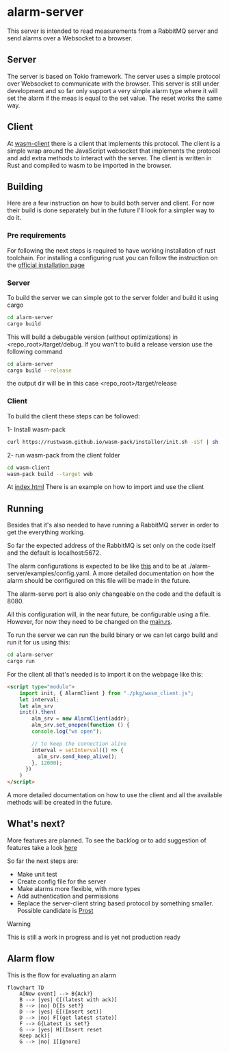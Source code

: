 # alarm-server

This server is intended to read measurements from a RabbitMQ server and send alarms over a Websocket to a browser.

## Server

The server is based on Tokio framework. The server uses a simple protocol over Websocket to communicate with the browser. This server is still under development and so far only support a very simple alarm type where it will set the alarm if the meas is equal to the set value. The reset works the same way.

## Client

At [wasm-client](./wasm-client) there is a client that implements this protocol. The client is a simple wrap around the JavaScript websocket that implements the protocol and add extra methods to interact with the server.
The client is written in Rust and compiled to wasm to be imported in the browser.


## Building

Here are a few instruction on how to build both server and client. For now their build is done separately but in the future I'll look for a simpler way to do it.

### Pre requirements
For following the next steps is required to have working installation of rust toolchain. For installing a configuring rust you can follow the instruction on the [official installation page](https://www.rust-lang.org/tools/install)

### Server
To build the server we can simple got to the server folder and build it using cargo

```bash
cd alarm-server
cargo build
```
This will build a debugable version (without optimizations) in <repo_root>/target/debug. If you wan't to build a release version use the following command

```bash
cd alarm-server
cargo build --release
```

the output dir will be in this case <repo_root>/target/release


### Client
To build the client these steps can be followed:

1- Install wasm-pack
```bash
curl https://rustwasm.github.io/wasm-pack/installer/init.sh -sSf | sh
```

2- run wasm-pack from the client folder
```bash
cd wasm-client
wasm-pack build --target web
```

At [index.html](./wasm-client/index.html) There is an example on how to import and use the client


## Running

Besides that it's also needed to have running a RabbitMQ server in order to get the everything working.

So far the expected address of the RabbitMQ is set only on the code itself and the default is localhost:5672.

The alarm configurations is expected to be like [this](./alarm-server/examples/config.yaml) and to be at ./alarm-server/examples/config.yaml. A more detailed documentation on how the alarm should be configured on this file will be made in the future.

The alarm-serve port is also only changeable on the code and the default is 8080.

All this configuration will, in the near future, be configurable using a file. However, for now they need to be changed on the [main.rs](./alarm-server/src/main.rs).

To run the server we can run the build binary or we can let cargo build and run it for us using this:

```bash
cd alarm-server
cargo run
```

For the client all that's needed is to import it on the webpage like this:
```html
<script type="module">
    import init, { AlarmClient } from "./pkg/wasm_client.js";
    let interval;
    let alm_srv
    init().then(
        alm_srv = new AlarmClient(addr);
        alm_srv.set_onopen(function () {
        console.log("ws open");

        // to Keep the connection alive
        interval = setInterval(() => {
          alm_srv.send_keep_alive();
        }, 12000);
      })
    )
</script>
```

A more detailed documentation on how to use the client and all the available methods will be created in the future.

## What's next?

More features are planned. To see the backlog or to add suggestion of features take a look [here](https://github.com/users/mzaniolo/projects/1/views/3?sliceBy%5BcolumnId%5D=)


So far the next steps are:

 - Make unit test
 - Create config file for the server
 - Make alarms more flexible, with more types
 - Add authentication and permissions
 - Replace the server-client string based protocol by something smaller. Possible candidate is [Prost](https://github.com/tokio-rs/prost)


> [!WARNING]
> This is still a work in progress and is yet not production ready
> 

## Alarm flow
This is the flow for evaluating an alarm

```mermaid
flowchart TD
    A[New event] --> B{Ack?}
    B --> |yes| C[(latest with ack)]
    B --> |no| D{Is set?}
    D --> |yes| E[(Insert set)]
    D --> |no| F[(get latest state)]
    F --> G{Latest is set?}
    G --> |yes| H[(Insert reset
    Keep ack)]
    G --> |no| I[Ignore]
```
